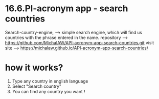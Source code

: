 # 16.6.PI-acronym app - search countries
Search-country-engine, --> simple search engine, which will find us countries with the phrase entered in the name.
repository --> https://github.com/MichalAW/API-acronym-app-search-countries.git
visit site --> https://michalaw.github.io/API-acronym-app-search-countries/

# how it works?
1. Type any country in english language
2. Select "Search country"
3. You can find any country you want !
